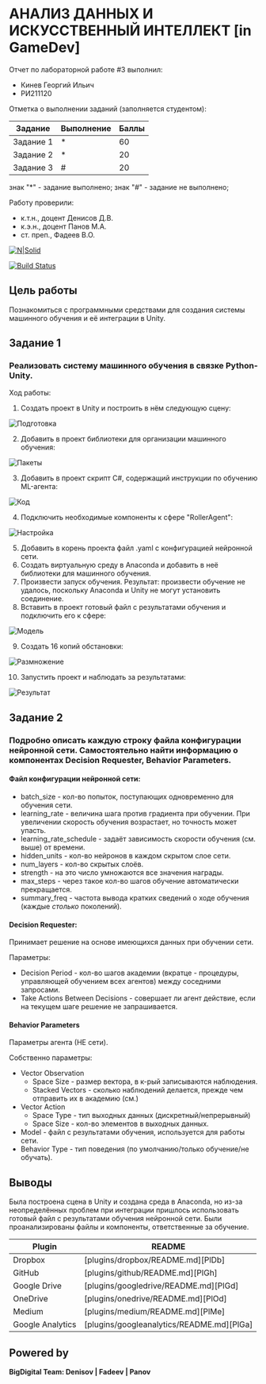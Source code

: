 # АНАЛИЗ ДАННЫХ И ИСКУССТВЕННЫЙ ИНТЕЛЛЕКТ [in GameDev]
Отчет по лабораторной работе #3 выполнил:
- Кинев Георгий Ильич
- РИ211120

Отметка о выполнении заданий (заполняется студентом):

| Задание | Выполнение | Баллы |
| ------ | ------ | ------ |
| Задание 1 | * | 60 |
| Задание 2 | * | 20 |
| Задание 3 | # | 20 |

знак "*" - задание выполнено; знак "#" - задание не выполнено;

Работу проверили:
- к.т.н., доцент Денисов Д.В.
- к.э.н., доцент Панов М.А.
- ст. преп., Фадеев В.О.

[![N|Solid](https://cldup.com/dTxpPi9lDf.thumb.png)](https://nodesource.com/products/nsolid)

[![Build Status](https://travis-ci.org/joemccann/dillinger.svg?branch=master)](https://travis-ci.org/joemccann/dillinger)


## Цель работы
Познакомиться с программными средствами для создания системы машинного обучения и её интеграции в Unity.

## Задание 1
### Реализовать систему машинного обучения в связке Python-Unity.

Ход работы:
1) Создать проект в Unity и построить в нём следующую сцену:

![Подготовка](https://user-images.githubusercontent.com/114848093/200549814-8d7ff405-3a4f-4d81-95ab-7c0fb4ea7353.png)

2) Добавить в проект библиотеки для организации машинного обучения:

![Пакеты](https://user-images.githubusercontent.com/114848093/200551059-ea0e730d-39c7-4677-9a83-cb95c0ac4eb4.png)

3) Добавить в проект скрипт C#, содержащий инструкции по обучению ML-агента:

![Код](https://user-images.githubusercontent.com/114848093/200550116-83789fd9-8c2a-45b8-8a65-de5116a2a097.png)

4) Подключить необходимые компоненты к сфере "RollerAgent":

![Настройка](https://user-images.githubusercontent.com/114848093/200551886-d15c5c92-3e72-4827-88d9-9964fdf27d61.png)

5) Добавить в корень проекта файл .yaml с конфигурацией нейронной сети.
6) Создать виртуальную среду в Anaconda и добавить в неё библиотеки для машинного обучения.
7) Произвести запуск обучения.
Результат: произвести обучение не удалось, поскольку Anaconda и Unity не могут установить соединение.
8) Вставить в проект готовый файл с результатами обучения и подключить его к сфере:

![Модель](https://user-images.githubusercontent.com/114848093/200554228-f76b6b26-a683-4f53-be76-e5d9f3549a46.png)

9) Создать 16 копий обстановки:

![Размножение](https://user-images.githubusercontent.com/114848093/200553610-f0dbbb88-f505-443e-a75d-7e37ba5fffe0.png)

10) Запустить проект и наблюдать за результатами:

![Результат](https://user-images.githubusercontent.com/114848093/200554343-5f39d85c-78de-4253-a911-1f66da964a40.png)

## Задание 2
### Подробно описать каждую строку файла конфигурации нейронной сети. Самостоятельно найти информацию о компонентах Decision Requester, Behavior Parameters.

#### Файл конфигурации нейронной сети:
- batch_size - кол-во попыток, поступающих одновременно для обучения сети.
- learning_rate - величина шага против градиента при обучении. При увеличении скорость обучения возрастает, но точность может упасть.
- learning_rate_schedule - задаёт зависимость скорости обучения (см. выше) от времени.
- hidden_units - кол-во нейронов в каждом скрытом слое сети.
- num_layers - кол-во скрытых слоёв.
- strength - на это число умножаются все значения награды.
- max_steps - через такое кол-во шагов обучение автоматически прекращается.
- summary_freq - частота вывода кратких сведений о ходе обучения (каждые _столько_ поколений).

#### Decision Requester:
Принимает решение на основе имеющихся данных при обучении сети.

Параметры:
- Decision Period - кол-во шагов академии (вкратце - процедуры, управляющей обучением всех агентов) между соседними запросами.
- Take Actions Between Decisions - совершает ли агент действие, если на текущем шаге решение не запрашивается.

#### Behavior Parameters
Параметры агента (НЕ сети).

Собственно параметры:
- Vector Observation
  - Space Size - размер вектора, в к-рый записываются наблюдения.
  - Stacked Vectors - сколько наблюдений делается, прежде чем отправить их в академию (см.)
- Vector Action
  - Space Type - тип выходных данных (дискретный/непрерывный)
  - Space Size - кол-во элементов в выходных данных.
- Model - файл с результатами обучения, используется для работы сети.
- Behavior Type - тип поведения (по умолчанию/только обучение/не обучать).

## Выводы

Была построена сцена в Unity и создана среда в Anaconda, но из-за неопределённых проблем при интеграции пришлось использовать готовый файл с результатами обучения нейронной сети. Были проанализированы файлы и компоненты, ответственные за обучение.

| Plugin | README |
| ------ | ------ |
| Dropbox | [plugins/dropbox/README.md][PlDb] |
| GitHub | [plugins/github/README.md][PlGh] |
| Google Drive | [plugins/googledrive/README.md][PlGd] |
| OneDrive | [plugins/onedrive/README.md][PlOd] |
| Medium | [plugins/medium/README.md][PlMe] |
| Google Analytics | [plugins/googleanalytics/README.md][PlGa] |

## Powered by

**BigDigital Team: Denisov | Fadeev | Panov**
